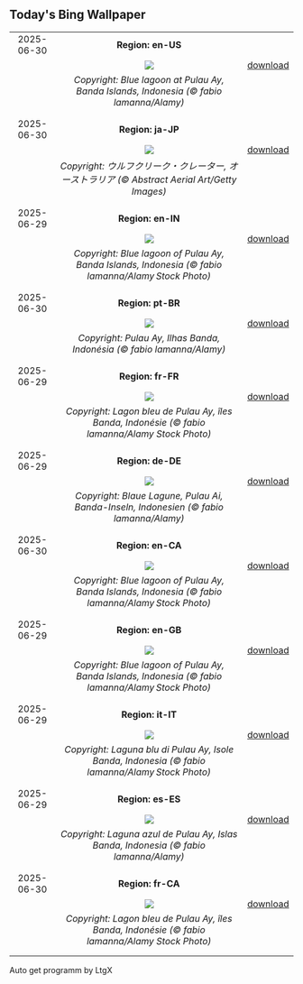 ## Today's Bing Wallpaper
|      |      |      |
| :----: | :----: | :----: |
|2025-06-30|**Region: en-US**||
||![](https://www.bing.com/th?id=OHR.BandaIsland_EN-US9494080788_UHD.jpg&pid=hp&w=1152&h=648&rs=1&c=4)| [download](https://www.bing.com/th?id=OHR.BandaIsland_EN-US9494080788_UHD.jpg)|
||*Copyright: Blue lagoon at Pulau Ay, Banda Islands, Indonesia (© fabio lamanna/Alamy)*
||
|||
|2025-06-30|**Region: ja-JP**||
||![](https://www.bing.com/th?id=OHR.WolfeCrater_JA-JP6958421820_UHD.jpg&pid=hp&w=1152&h=648&rs=1&c=4)| [download](https://www.bing.com/th?id=OHR.WolfeCrater_JA-JP6958421820_UHD.jpg)|
||*Copyright: ウルフクリーク・クレーター, オーストラリア (© Abstract Aerial Art/Getty Images)*
||
|||
|2025-06-29|**Region: en-IN**||
||![](https://www.bing.com/th?id=OHR.BandaIsland_EN-IN2302848153_UHD.jpg&pid=hp&w=1152&h=648&rs=1&c=4)| [download](https://www.bing.com/th?id=OHR.BandaIsland_EN-IN2302848153_UHD.jpg)|
||*Copyright: Blue lagoon of Pulau Ay, Banda Islands, Indonesia (© fabio lamanna/Alamy Stock Photo)*
||
|||
|2025-06-30|**Region: pt-BR**||
||![](https://www.bing.com/th?id=OHR.BandaIsland_PT-BR1841651609_UHD.jpg&pid=hp&w=1152&h=648&rs=1&c=4)| [download](https://www.bing.com/th?id=OHR.BandaIsland_PT-BR1841651609_UHD.jpg)|
||*Copyright: Pulau Ay, Ilhas Banda, Indonésia (© fabio lamanna/Alamy)*
||
|||
|2025-06-29|**Region: fr-FR**||
||![](https://www.bing.com/th?id=OHR.BandaIsland_FR-FR6889157009_UHD.jpg&pid=hp&w=1152&h=648&rs=1&c=4)| [download](https://www.bing.com/th?id=OHR.BandaIsland_FR-FR6889157009_UHD.jpg)|
||*Copyright: Lagon bleu de Pulau Ay, îles Banda, Indonésie (© fabio lamanna/Alamy Stock Photo)*
||
|||
|2025-06-29|**Region: de-DE**||
||![](https://www.bing.com/th?id=OHR.BandaIsland_DE-DE7986522169_UHD.jpg&pid=hp&w=1152&h=648&rs=1&c=4)| [download](https://www.bing.com/th?id=OHR.BandaIsland_DE-DE7986522169_UHD.jpg)|
||*Copyright: Blaue Lagune, Pulau Ai, Banda-Inseln, Indonesien (© fabio lamanna/Alamy)*
||
|||
|2025-06-30|**Region: en-CA**||
||![](https://www.bing.com/th?id=OHR.BandaIsland_EN-CA1920506603_UHD.jpg&pid=hp&w=1152&h=648&rs=1&c=4)| [download](https://www.bing.com/th?id=OHR.BandaIsland_EN-CA1920506603_UHD.jpg)|
||*Copyright: Blue lagoon of Pulau Ay, Banda Islands, Indonesia (© fabio lamanna/Alamy Stock Photo)*
||
|||
|2025-06-29|**Region: en-GB**||
||![](https://www.bing.com/th?id=OHR.BandaIsland_EN-GB1537579150_UHD.jpg&pid=hp&w=1152&h=648&rs=1&c=4)| [download](https://www.bing.com/th?id=OHR.BandaIsland_EN-GB1537579150_UHD.jpg)|
||*Copyright: Blue lagoon of Pulau Ay, Banda Islands, Indonesia (© fabio lamanna/Alamy Stock Photo)*
||
|||
|2025-06-29|**Region: it-IT**||
||![](https://www.bing.com/th?id=OHR.BandaIsland_IT-IT2071858356_UHD.jpg&pid=hp&w=1152&h=648&rs=1&c=4)| [download](https://www.bing.com/th?id=OHR.BandaIsland_IT-IT2071858356_UHD.jpg)|
||*Copyright: Laguna blu di Pulau Ay, Isole Banda, Indonesia (© fabio lamanna/Alamy Stock Photo)*
||
|||
|2025-06-29|**Region: es-ES**||
||![](https://www.bing.com/th?id=OHR.BandaIsland_ES-ES0659509057_UHD.jpg&pid=hp&w=1152&h=648&rs=1&c=4)| [download](https://www.bing.com/th?id=OHR.BandaIsland_ES-ES0659509057_UHD.jpg)|
||*Copyright: Laguna azul de Pulau Ay, Islas Banda, Indonesia (© fabio lamanna/Alamy)*
||
|||
|2025-06-30|**Region: fr-CA**||
||![](https://www.bing.com/th?id=OHR.BandaIsland_FR-CA2396920434_UHD.jpg&pid=hp&w=1152&h=648&rs=1&c=4)| [download](https://www.bing.com/th?id=OHR.BandaIsland_FR-CA2396920434_UHD.jpg)|
||*Copyright: Lagon bleu de Pulau Ay, îles Banda, Indonésie (© fabio lamanna/Alamy Stock Photo)*
||
|||

Auto get programm by LtgX
